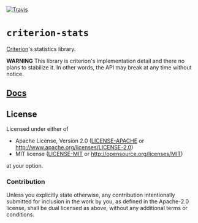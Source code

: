 [![Travis](https://travis-ci.org/japaric/stats.rs.svg?branch=master)](https://travis-ci.org/japaric/stats.rs)

# `criterion-stats`

[Criterion]'s statistics library.

[Criterion]: https://github.com/japaric/criterion.rs

**WARNING** This library is criterion's implementation detail and there no plans to stabilize it.
In other words, the API may break at any time without notice.

## [Docs](http://japaric.github.io/stats.rs/criterion_stats)

## License

Licensed under either of

- Apache License, Version 2.0 ([LICENSE-APACHE](LICENSE-APACHE) or
  http://www.apache.org/licenses/LICENSE-2.0)
- MIT license ([LICENSE-MIT](LICENSE-MIT) or http://opensource.org/licenses/MIT)

at your option.

### Contribution

Unless you explicitly state otherwise, any contribution intentionally submitted for inclusion in the
work by you, as defined in the Apache-2.0 license, shall be dual licensed as above, without any
additional terms or conditions.

